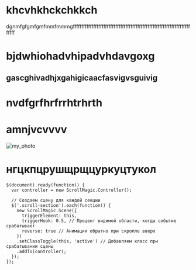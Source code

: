 # khcvhkhckchkkch
dgnmfgfgmfgmfmmfmmmgffffffffffffffffffffffffffffffffffffffffffffffffffffffffffffffffffffffffff
# bjdwhiohadvhipadvhdavgoxg
## gascghivadhjxgahigicaacfasvigvsguivig  
# nvdfgrfhrfrrhtrhrth
# amnjvcvvvv
![my_photo](https://lh6.googleusercontent.com/proxy/8XkqFvUsIxofgmUFk2PZdlSnh3UDeqKQl9aKhEXN9U7H6aaK-zYbWJifPcwSSnlYNzeeviSIvZWxY4xUrxI9oIwDeUH_xbtIFz611NKcbuIsxrgkYFZ3MYiekjvFCFD33aTRYG78ntbP2xD0U6crsu7mUkuvLJ7XO0Wp6SE-URKMOESPAirBOd2FjLD2zLoN_DFDVQkz0Bejy08ZIcUCXb3nBR__ud_PxcwwRPO27jBvrOQ)
# **нгцкпцрушщрщцуркуцтукол**
```
$(document).ready(function() {
  var controller = new ScrollMagic.Controller();

  // Создаем сцену для каждой секции
  $('.scroll-section').each(function() {
    new ScrollMagic.Scene({
      triggerElement: this,
      triggerHook: 0.5, // Процент видимой области, когда событие срабатывает
      reverse: true // Анимация обратно при скролле вверх
    })
    .setClassToggle(this, 'active') // Добавляем класс при срабатывании сцены
    .addTo(controller);
  });
});
```





